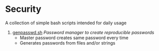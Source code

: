 # Security

A collection of simple bash scripts intended for daily usage

1. [genpasswd.sh](genpasswd.sh) *Password manager to create reproducible passwords*
   * Master password creates same password every time
   * Generates passwords from files and/or strings
